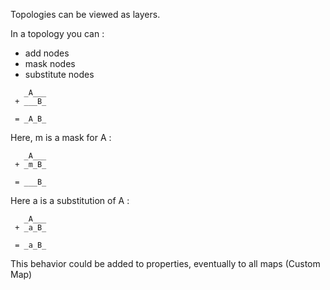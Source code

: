 Topologies can be viewed as layers.

In a topology you can :
- add nodes
- mask nodes
- substitute nodes

```
   _A___
 + ___B_
 
 = _A_B_
```
 
Here, m is a mask for A :
 
```
   _A___
 + _m_B_
 
 = ___B_
```
 
Here a is a substitution of A :

```
   _A___
 + _a_B_
 
 = _a_B_
``` 
 
This behavior could be added to properties, eventually to all maps (Custom Map)
 
